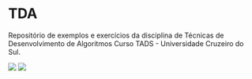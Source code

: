 # TDA
Repositório de exemplos e exercícios da disciplina de Técnicas de Desenvolvimento de Algoritmos
Curso TADS - Universidade Cruzeiro do Sul.

![](http://dwebkit.esy.es/repositorio/img/Imagem1.jpg)
![](http://dwebkit.esy.es/repositorio/img/python.png?w256)
